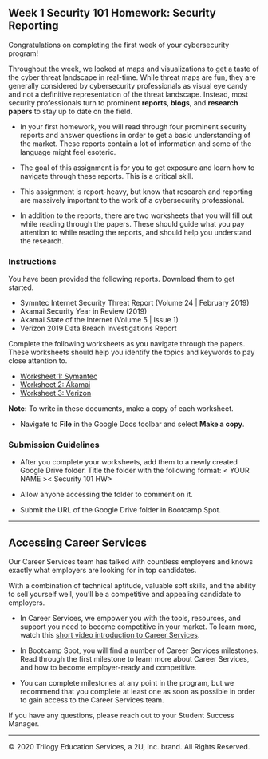 ## Week 1 Security 101 Homework: Security Reporting

Congratulations on completing the first week of your cybersecurity program!

Throughout the week, we looked at maps and visualizations to get a taste of the cyber threat landscape in real-time.  While threat maps are fun, they are generally considered by cybersecurity professionals as visual eye candy and not a definitive representation of the threat landscape. Instead, most security professionals turn to prominent **reports**, **blogs**, and **research papers** to stay up to date on the field.

- In your first homework, you will read through four prominent security reports and answer questions in order to get a basic understanding of the market. These reports contain a lot of information and some of the language might feel esoteric. 

- The goal of this assignment is for you to get exposure and learn how to navigate through these reports. This is a critical skill. 

- This assignment is report-heavy, but know that research and reporting are massively important to the work of a cybersecurity professional. 

- In addition to the reports, there are two worksheets that you will fill out while reading through the papers. These should guide what you pay attention to while reading the reports, and should help you understand the research. 

### Instructions

You have been provided the following reports. Download them to get started.  

* Symntec Internet Security Threat Report (Volume 24 | February 2019) 
* Akamai Security Year in Review (2019) 
* Akamai State of the Internet  (Volume 5 | Issue 1)
* Verizon 2019 Data Breach Investigations Report 

Complete the following worksheets as you navigate through the papers. These worksheets should help you identify the topics and keywords to pay close attention to. 

* [Worksheet 1: Symantec](https://docs.google.com/document/d/1tpKTcJnRFOWE8LHPluA25c74By3idVl9afnOdsrnNxc) 
* [Worksheet 2: Akamai](https://docs.google.com/document/d/11LmzhG56YFvNB0Xj9N1nWS3NoNDpaL3HX4AejcTD1fY) 
* [Worksheet 3: Verizon](https://docs.google.com/document/d/1mCofkfWShQFqyS0U5tBy9lGT8fVOMsCfF8Gl24XoiPE)

**Note:** To write in these documents, make a copy of each worksheet. 

- Navigate to **File** in the Google Docs toolbar and select **Make a copy**.

### Submission Guidelines

* After you complete your worksheets, add them to a newly created Google Drive folder. Title the folder with the following format: < YOUR NAME >< Security 101 HW> 

* Allow anyone accessing the folder to comment on it. 

* Submit the URL of the Google Drive folder in Bootcamp Spot.

---

## Accessing Career Services

Our Career Services team has talked with countless employers and knows exactly what employers are looking for in top candidates.  

With a combination of technical aptitude, valuable soft skills, and the ability to sell yourself well, you’ll be a competitive and appealing candidate to employers.

- In Career Services, we empower you with the tools, resources, and support you need to become competitive in your market. To learn more, watch this [short video introduction to Career Services](https://www.youtube.com/watch?v=Tiuil_uXxG0&feature=youtu.be). 

- In Bootcamp Spot, you will find a number of Career Services milestones. Read through the first milestone to learn more about Career Services, and how to become employer-ready and competitive. 

- You can complete milestones at any point in the program, but we recommend that you complete at least one as soon as possible in order to gain access to the Career Services team. 

If you have any questions, please reach out to your Student Success Manager.

----

© 2020 Trilogy Education Services, a 2U, Inc. brand. All Rights Reserved.

